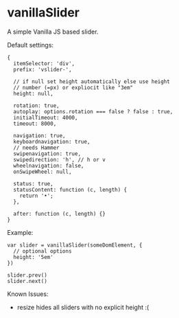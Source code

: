 # vanillaSlider

A simple Vanilla JS based slider.

Default settings:

    {
      itemSelector: 'div',
      prefix: 'vslider-',

      // if null set height automatically else use height
      // number (=px) or expliocit like "3em"
      height: null,

      rotation: true,
      autoplay: options.rotation === false ? false : true,
      initialTimeout: 4000,
      timeout: 8000,

      navigation: true,
      keyboardnavigation: true,
      // needs Hammer
      swipenavigation: true,
      swipedirection: 'h', // h or v
      wheelnavigation: false,
      onSwipeWheel: null,

      status: true,
      statusContent: function (c, length) {
        return '•';
      },

      after: function (c, length) {}
    }

Example:

    var slider = vanillaSlider(someDomElement, {
      // optional options
      height: '5em'
    })

    slider.prev()
    slider.next()


Known Issues:

- resize hides all sliders with no explicit height :(
